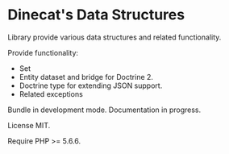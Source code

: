 Dinecat's Data Structures
=========================

Library provide various data structures and related functionality.

Provide functionality:
* Set
* Entity dataset and bridge for Doctrine 2.
* Doctrine type for extending JSON support.
* Related exceptions

Bundle in development mode. Documentation in progress.

License MIT.

Require PHP >= 5.6.6.

